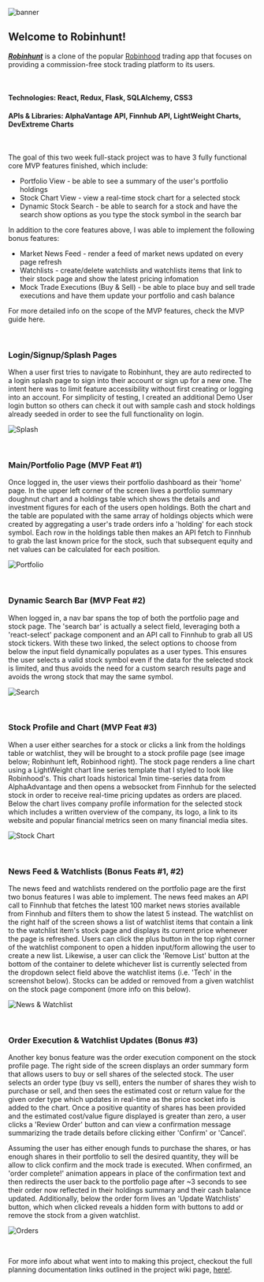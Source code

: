 ![banner](https://github.com/eramsay20/robinhunt/blob/main/assets/banner.png?raw=true)

## Welcome to Robinhunt! 
***[Robinhunt](https://robinhunt.herokuapp.com/)*** is a clone of the popular [Robinhood](https://www.robinhood.com/) trading app that focuses on providing a commission-free stock trading platform to its users. 

&nbsp;&nbsp;&nbsp;&nbsp;&nbsp;&nbsp;&nbsp;&nbsp;&nbsp;&nbsp;

#### Technologies: React, Redux, Flask, SQLAlchemy, CSS3 
#### APIs & Libraries: AlphaVantage API, Finnhub API, LightWeight Charts, DevExtreme Charts

&nbsp;&nbsp;&nbsp;&nbsp;&nbsp;&nbsp;&nbsp;&nbsp;&nbsp;&nbsp;

The goal of this two week full-stack project was to have 3 fully functional core MVP features finished, which include:  
- Portfolio View - be able to see a summary of the user's portfolio holdings
- Stock Chart View - view a real-time stock chart for a selected stock
- Dynamic Stock Search - be able to search for a stock and have the search show options as you type the stock symbol in the search bar

In addition to the core features above, I was able to implement the following bonus features:

- Market News Feed - render a feed of market news updated on every page refresh
- Watchlists - create/delete watchlists and watchlists items that link to their stock page and show the latest pricing infomation
- Mock Trade Executions (Buy & Sell) - be able to place buy and sell trade executions and have them update your portfolio and cash balance

For more detailed info on the scope of the MVP features, check the MVP guide here. 

&nbsp;&nbsp;&nbsp;&nbsp;&nbsp;&nbsp;&nbsp;&nbsp;&nbsp;&nbsp;

### Login/Signup/Splash Pages 
When a user first tries to navigate to Robinhunt, they are auto redirected to a login splash page to sign into their account or sign up for a new one. The intent here was to limit feature accessibility without first creating or logging into an account. For simplicity of testing, I created an additional Demo User login button so others can check it out with sample cash and stock holdings already seeded in order to see the full functionality on login. 

![Splash](https://github.com/eramsay20/robinhunt/blob/main/assets/completed/login_splash.png?raw=true)

&nbsp;&nbsp;&nbsp;&nbsp;&nbsp;&nbsp;&nbsp;&nbsp;&nbsp;&nbsp;

### Main/Portfolio Page (MVP Feat #1)
Once logged in, the user views their portfolio dashboard as their 'home' page. In the upper left corner of the screen lives a portfolio summary doughnut chart and a holdings table which shows the details and investment figures for each of the users open holdings. Both the chart and the table are populated with the same array of holdings objects which were created by aggregating a user's trade orders info a 'holding' for each stock symbol. Each row in the holdings table then makes an API fetch to Finnhub to grab the last known price for the stock, such that subsequent equity and net values can be calculated for each position. 

![Portfolio](https://github.com/eramsay20/robinhunt/blob/main/assets/completed/portfolio_summary.png?raw=true)

&nbsp;&nbsp;&nbsp;&nbsp;&nbsp;&nbsp;&nbsp;&nbsp;&nbsp;&nbsp;

### Dynamic Search Bar (MVP Feat #2)
When logged in, a nav bar spans the top of both the portfolio page and stock page. The 'search bar' is actually a select field, leveraging both a 'react-select' package component and an API call to Finnhub to grab all US stock tickers. With these two linked, the select options to choose from below the input field dynamically populates as a user types. This ensures the user selects a valid stock symbol even if the data for the selected stock is limited, and thus avoids the need for a custom search results page and avoids the wrong stock that may the same symbol.  

![Search](https://github.com/eramsay20/robinhunt/blob/main/assets/completed/dynamic_search.png?raw=true)

&nbsp;&nbsp;&nbsp;&nbsp;&nbsp;&nbsp;&nbsp;&nbsp;&nbsp;&nbsp;

### Stock Profile and Chart (MVP Feat #3)
When a user either searches for a stock or clicks a link from the holdings table or watchlist, they will be brought to a stock profile page (see image below; Robinhunt left, Robinhood right). The stock page renders a line chart using a LightWeight chart line series template that I styled to look like Robinhood's. This chart loads historical 1min time-series data from AlphaAdvantage and then opens a websocket from Finnhub for the selected stock in order to receive real-time pricing updates as orders are placed. Below the chart lives company profile information for the selected stock which includes a written overview of the company, its logo, a link to its website and popular financial metrics seen on many financial media sites. 

![Stock Chart](https://github.com/eramsay20/robinhunt/blob/main/assets/completed/stock_page_chart_info.png?raw=true)

&nbsp;&nbsp;&nbsp;&nbsp;&nbsp;&nbsp;&nbsp;&nbsp;&nbsp;&nbsp;

### News Feed & Watchlists (Bonus Feats #1, #2)
The news feed and watchlists rendered on the portfolio page are the first two bonus features I was able to implement. The news feed makes an API call to Finnhub that fetches the latest 100 market news stories available from Finnhub and filters them to show the latest 5 instead. The watchlist on the right half of the screen shows a list of watchlist items that contain a link to the watchlist item's stock page and displays its current price whenever the page is refreshed. Users can click the plus button in the top right corner of the watchlist component to open a hidden input/form allowing the user to create a new list. Likewise, a user can click the 'Remove List' button at the bottom of the container to delete whichever list is currently selected from the dropdown select field above the watchlist items (i.e. 'Tech' in the screenshot below). Stocks can be added or removed from a given watchlist on the stock page component (more info on this below).

![News & Watchlist](https://github.com/eramsay20/robinhunt/blob/main/assets/completed/news_watchlists.png?raw=true)

&nbsp;&nbsp;&nbsp;&nbsp;&nbsp;&nbsp;&nbsp;&nbsp;&nbsp;&nbsp;

### Order Execution & Watchlist Updates (Bonus #3)
Another key bonus feature was the order execution component on the stock profile page. The right side of the screen displays an order summary form that allows users to buy or sell shares of the selected stock. The user selects an order type (buy vs sell), enters the number of shares they wish to purchase or sell, and then sees the estimated cost or return value for the given order type which updates in real-time as the price socket info is added to the chart. Once a positive quantity of shares has been provided and the estimated cost/value figure displayed is greater than zero, a user clicks a 'Review Order' button and can view a confirmation message summarizing the trade details before clicking either 'Confirm' or 'Cancel'. 

Assuming the user has either enough funds to purchase the shares, or has enough shares in their portfolio to sell the desired quantity, they will be allow to click confirm and the mock trade is executed. When confirmed, an 'order complete!' animation appears in place of the confirmation text and then redirects the user back to the portfolio page after ~3 seconds to see their order now reflected in their holdings summary and their cash balance updated. Additionally, below the order form lives an 'Update Watchlists' button, which when clicked reveals a hidden form with buttons to add or remove the stock from a given watchlist. 

![Orders](https://github.com/eramsay20/robinhunt/blob/main/assets/completed/order_exec_watchlist.png?raw=true)


&nbsp;&nbsp;&nbsp;&nbsp;&nbsp;&nbsp;&nbsp;&nbsp;&nbsp;&nbsp;

For more info about what went into to making this project, checkout the full planning documentation links outlined in the project wiki page, [here!](https://github.com/eramsay20/robinhunt/wiki). 
